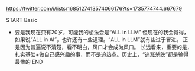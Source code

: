 https://twitter.com/i/lists/1685127413574066176?ts=1735774744.667679

START
Basic
- 要是我现在只有20岁，可能我的想法会是“ALL in LLM”
  但现在的我会觉得，如果说“ALL in AI”，也许还有一些道理。“ALL in LLM”就有些过于冒进。
  正是因为普遍说不清楚，看不明白，风口才会成为风口。
  长远看来，重要的是，扎实基础+做自己感兴趣的事，而不是追热点。历史上，“追涨杀跌”都是输得最惨的
END


